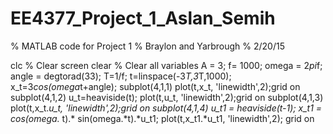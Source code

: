 # EE4377_Project_1_Aslan_Semih
% MATLAB code for Project 1
% Braylon and Yarbrough
% 2/20/15

clc      % Clear screen 
clear    % Clear all variables
A = 3; f= 1000; omega = 2*pi*f; 
angle = degtorad(33); T=1/f;
t=linspace(-3*T,3*T,1000);
x_t=3*cos(omega*t+angle);
subplot(4,1,1)
plot(t,x_t, 'linewidth',2);grid on
subplot(4,1,2)
u_t=heaviside(t);
plot(t,u_t, 'linewidth',2);grid on
subplot(4,1,3)
plot(t,x_t.*u_t, 'linewidth',2);grid on
subplot(4,1,4)
u_t1 = heaviside(t-1);
x_t1 = cos(omega.* t).* sin(omega.*t).*u_t1;
plot(t,x_t1.*u_t1, 'linewidth',2); grid on
